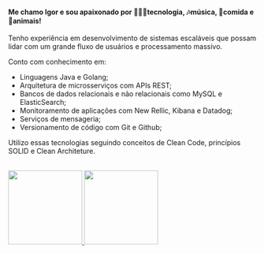 
<h4>Me chamo Igor e sou apaixonado por 👨🏽‍💻tecnologia, 🎶música, 🍕comida e 🐶animais!</h4>

<div>
  
Tenho experiência em desenvolvimento de sistemas escaláveis que possam lidar com um grande fluxo de usuários e processamento massivo. 

Conto com conhecimento em:
- Linguagens Java e Golang;
- Arquitetura de microsserviços com APIs REST;
- Bancos de dados relacionais e não relacionais como MySQL e ElasticSearch;
- Monitoramento de aplicações com New Rellic, Kibana e Datadog;
- Serviços de mensageria;
- Versionamento de código com Git e Github;

Utilizo essas tecnologias seguindo conceitos de Clean Code, princípios SOLID e Clean Architeture.

</div>

<div>

  <br>
  <a href="https://github.com/igor-sn">
  <img height="150em" src="https://github-readme-stats.vercel.app/api?username=igor-sn&show_icons=true&theme=tokyonight&include_all_commits=true&count_private=true"/>
  <img height="150em" src="https://github-readme-stats.vercel.app/api/top-langs/?username=igor-sn&layout=compact&langs_count=7&theme=tokyonight"/>
    
</div>
